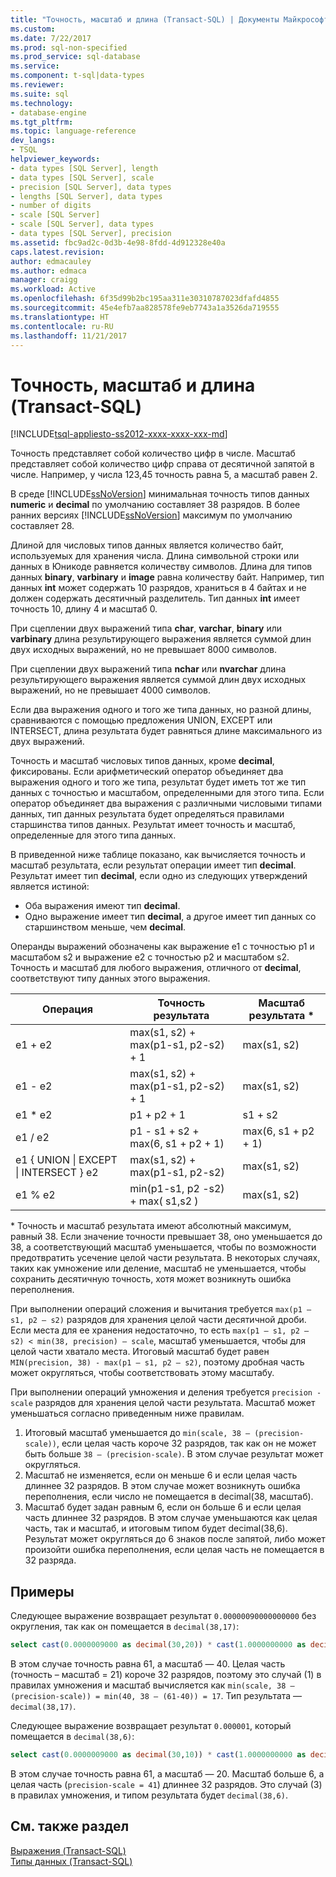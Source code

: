 ```yaml
---
title: "Точность, масштаб и длина (Transact-SQL) | Документы Майкрософт"
ms.custom: 
ms.date: 7/22/2017
ms.prod: sql-non-specified
ms.prod_service: sql-database
ms.service: 
ms.component: t-sql|data-types
ms.reviewer: 
ms.suite: sql
ms.technology:
- database-engine
ms.tgt_pltfrm: 
ms.topic: language-reference
dev_langs:
- TSQL
helpviewer_keywords:
- data types [SQL Server], length
- data types [SQL Server], scale
- precision [SQL Server], data types
- lengths [SQL Server], data types
- number of digits
- scale [SQL Server]
- scale [SQL Server], data types
- data types [SQL Server], precision
ms.assetid: fbc9ad2c-0d3b-4e98-8fdd-4d912328e40a
caps.latest.revision: 
author: edmacauley
ms.author: edmaca
manager: craigg
ms.workload: Active
ms.openlocfilehash: 6f35d99b2bc195aa311e30310787023dfafd4855
ms.sourcegitcommit: 45e4efb7aa828578fe9eb7743a1a3526da719555
ms.translationtype: HT
ms.contentlocale: ru-RU
ms.lasthandoff: 11/21/2017
---
```

# <a name="precision-scale-and-length-transact-sql"></a>Точность, масштаб и длина (Transact-SQL)
[!INCLUDE[tsql-appliesto-ss2012-xxxx-xxxx-xxx-md](../../includes/tsql-appliesto-ss2012-xxxx-xxxx-xxx-md.md)]

Точность представляет собой количество цифр в числе. Масштаб представляет собой количество цифр справа от десятичной запятой в числе. Например, у числа 123,45 точность равна 5, а масштаб равен 2.
  
В среде [!INCLUDE[ssNoVersion](../../includes/ssnoversion-md.md)] минимальная точность типов данных **numeric** и **decimal** по умолчанию составляет 38 разрядов. В более ранних версиях [!INCLUDE[ssNoVersion](../../includes/ssnoversion-md.md)] максимум по умолчанию составляет 28.
  
Длиной для числовых типов данных является количество байт, используемых для хранения числа. Длина символьной строки или данных в Юникоде равняется количеству символов. Длина для типов данных **binary**, **varbinary** и **image** равна количеству байт. Например, тип данных **int** может содержать 10 разрядов, храниться в 4 байтах и не должен содержать десятичный разделитель. Тип данных **int** имеет точность 10, длину 4 и масштаб 0.
  
При сцеплении двух выражений типа **char**, **varchar**, **binary** или **varbinary** длина результирующего выражения является суммой длин двух исходных выражений, но не превышает 8000 символов.
  
При сцеплении двух выражений типа **nchar** или **nvarchar** длина результирующего выражения является суммой длин двух исходных выражений, но не превышает 4000 символов.
  
Если два выражения одного и того же типа данных, но разной длины, сравниваются с помощью предложения UNION, EXCEPT или INTERSECT, длина результата будет равняться длине максимального из двух выражений.
  
Точность и масштаб числовых типов данных, кроме **decimal**, фиксированы. Если арифметический оператор объединяет два выражения одного и того же типа, результат будет иметь тот же тип данных с точностью и масштабом, определенными для этого типа. Если оператор объединяет два выражения с различными числовыми типами данных, тип данных результата будет определяться правилами старшинства типов данных. Результат имеет точность и масштаб, определенные для этого типа данных.
  
В приведенной ниже таблице показано, как вычисляется точность и масштаб результата, если результат операции имеет тип **decimal**. Результат имеет тип **decimal**, если одно из следующих утверждений является истиной:
-   Оба выражения имеют тип **decimal**.  
-   Одно выражение имеет тип **decimal**, а другое имеет тип данных со старшинством меньше, чем **decimal**.  
  
Операнды выражений обозначены как выражение e1 с точностью p1 и масштабом s2 и выражение e2 с точностью p2 и масштабом s2. Точность и масштаб для любого выражения, отличного от **decimal**, соответствуют типу данных этого выражения.
  
|Операция|Точность результата|Масштаб результата *|  
|---|---|---|
|e1 + e2|max(s1, s2) + max(p1-s1, p2-s2) + 1|max(s1, s2)|  
|e1 - e2|max(s1, s2) + max(p1-s1, p2-s2) + 1|max(s1, s2)|  
|e1 * e2|p1 + p2 + 1|s1 + s2|  
|e1 / e2|p1 - s1 + s2 + max(6, s1 + p2 + 1)|max(6, s1 + p2 + 1)|  
|e1 { UNION &#124; EXCEPT &#124; INTERSECT } e2|max(s1, s2) + max(p1-s1, p2-s2)|max(s1, s2)|  
|e1 % e2|min(p1-s1, p2 -s2) + max( s1,s2 )|max(s1, s2)|  
  
\* Точность и масштаб результата имеют абсолютный максимум, равный 38. Если значение точности превышает 38, оно уменьшается до 38, а соответствующий масштаб уменьшается, чтобы по возможности предотвратить усечение целой части результата. В некоторых случаях, таких как умножение или деление, масштаб не уменьшается, чтобы сохранить десятичную точность, хотя может возникнуть ошибка переполнения.

При выполнении операций сложения и вычитания требуется `max(p1 – s1, p2 – s2)` разрядов для хранения целой части десятичной дроби. Если места для ее хранения недостаточно, то есть `max(p1 – s1, p2 – s2) < min(38, precision) – scale`, масштаб уменьшается, чтобы для целой части хватало места. Итоговый масштаб будет равен `MIN(precision, 38) - max(p1 – s1, p2 – s2)`, поэтому дробная часть может округляться, чтобы соответствовать этому масштабу.

При выполнении операций умножения и деления требуется `precision - scale` разрядов для хранения целой части результата. Масштаб может уменьшаться согласно приведенным ниже правилам.
1.  Итоговый масштаб уменьшается до `min(scale, 38 – (precision-scale))`, если целая часть короче 32 разрядов, так как он не может быть больше `38 – (precision-scale)`. В этом случае результат может округляться.
1. Масштаб не изменяется, если он меньше 6 и если целая часть длиннее 32 разрядов. В этом случае может возникнуть ошибка переполнения, если число не помещается в decimal(38, масштаб). 
1. Масштаб будет задан равным 6, если он больше 6 и если целая часть длиннее 32 разрядов. В этом случае уменьшаются как целая часть, так и масштаб, и итоговым типом будет decimal(38,6). Результат может округляться до 6 знаков после запятой, либо может произойти ошибка переполнения, если целая часть не помещается в 32 разряда.

## <a name="examples"></a>Примеры
Следующее выражение возвращает результат `0.00000090000000000` без округления, так как он помещается в `decimal(38,17)`:
```sql
select cast(0.0000009000 as decimal(30,20)) * cast(1.0000000000 as decimal(30,20)) [decimal 38,17]
```
В этом случае точность равна 61, а масштаб — 40.
Целая часть (точность – масштаб = 21) короче 32 разрядов, поэтому это случай (1) в правилах умножения и масштаб вычисляется как `min(scale, 38 – (precision-scale)) = min(40, 38 – (61-40)) = 17`. Тип результата — `decimal(38,17)`.

Следующее выражение возвращает результат `0.000001`, который помещается в `decimal(38,6)`:
```sql
select cast(0.0000009000 as decimal(30,10)) * cast(1.0000000000 as decimal(30,10)) [decimal(38, 6)]
```
В этом случае точность равна 61, а масштаб — 20.
Масштаб больше 6, а целая часть (`precision-scale = 41`) длиннее 32 разрядов. Это случай (3) в правилах умножения, и типом результата будет `decimal(38,6)`.

## <a name="see-also"></a>См. также раздел
[Выражения (Transact-SQL)](../../t-sql/language-elements/expressions-transact-sql.md)  
[Типы данных (Transact-SQL)](../../t-sql/data-types/data-types-transact-sql.md)
  
  
